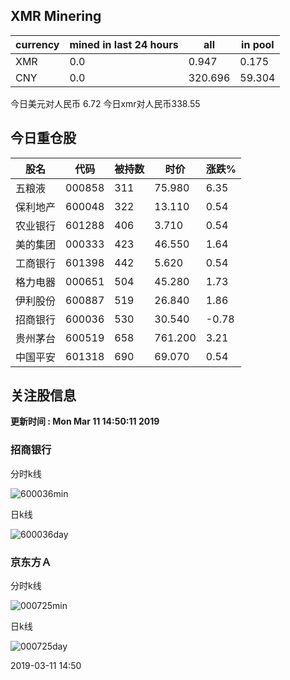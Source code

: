 ## XMR Minering

|currency|mined in last 24 hours|all|in pool|
|---|---|---|---|
|XMR|0.0|0.947|0.175|
|CNY|0.0|320.696|59.304|

今日美元对人民币 6.72	今日xmr对人民币338.55


## 今日重仓股 

|股名|代码|被持数|时价|涨跌%|
|---|---|---|---|---|
|五粮液|000858|311|75.980|6.35|
|保利地产|600048|322|13.110|0.54|
|农业银行|601288|406|3.710|0.54|
|美的集团|000333|423|46.550|1.64|
|工商银行|601398|442|5.620|0.54|
|格力电器|000651|504|45.280|1.73|
|伊利股份|600887|519|26.840|1.86|
|招商银行|600036|530|30.540|-0.78|
|贵州茅台|600519|658|761.200|3.21|
|中国平安|601318|690|69.070|0.54|

## 关注股信息
**更新时间 : Mon Mar 11 14:50:11 2019**
### 招商银行 
分时k线

![600036min](http://image.sinajs.cn/newchart/min/n/sh600036.gif)

日k线

![600036day](http://image.sinajs.cn/newchart/daily/n/sh600036.gif)

### 京东方Ａ 
分时k线

![000725min](http://image.sinajs.cn/newchart/min/n/sz000725.gif)

日k线

![000725day](http://image.sinajs.cn/newchart/daily/n/sz000725.gif)

2019-03-11 14:50